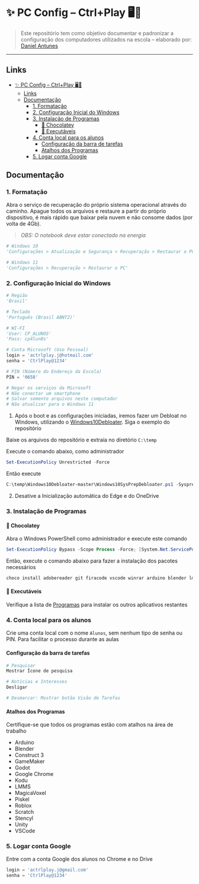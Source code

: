 # ✨ PC Config – Ctrl+Play 🖥️🚀
> Este repositório tem como objetivo documentar e padronizar a configuração dos computadores utilizados na escola – elaborado por: [Daniel Antunes](https://github.com/dannesx)
---
## Links
- [✨ PC Config – Ctrl+Play 🖥️🚀](#-pc-config--ctrlplay-️)
  - [Links](#links)
  - [Documentação](#documentação)
    - [1. Formatação](#1-formatação)
    - [2. Configuração Inicial do Windows](#2-configuração-inicial-do-windows)
    - [3. Instalação de Programas](#3-instalação-de-programas)
      - [🍫 Chocolatey](#-chocolatey)
      - [🤖 Executáveis](#-executáveis)
    - [4. Conta local para os alunos](#4-conta-local-para-os-alunos)
      - [Configuração da barra de tarefas](#configuração-da-barra-de-tarefas)
      - [Atalhos dos Programas](#atalhos-dos-programas)
    - [5. Logar conta Google](#5-logar-conta-google)
## Documentação

### 1. Formatação
Abra o serviço de recuperação do próprio sistema operacional através do caminho. Apague todos os arquivos e restaure a partir do próprio dispositivo, é mais rápido que baixar pela nuvem e não consome dados (por volta de 4Gb).

> *OBS: O notebook deve estar conectado na energia*

```python
# Windows 10
'Configurações > Atualização e Segurança > Recuperação > Restaurar o PC'

# Windows 11
'Configurações > Recuperação > Restaurar o PC'
``` 
### 2. Configuração Inicial do Windows

```python
# Região
'Brasil'

# Teclado 
'Português (Brasil ABNT2)'

# WI-FI
'User: CP_ALUNOS'
'Pass: cp4lun0s'

# Conta Microsoft (Uso Pessoal)
login = 'actrlplay.j@hotmail.com'
senha = 'CtrlPlay@1234'

# PIN (Número do Endereço da Escola)
PIN = '0658'

# Negar os serviços da Microsoft
# Não conectar um smartphone 
# Salvar somente arquivos neste computador
# Não atualizar para o Windows 11
```

1. Após o boot e as configurações iniciadas, iremos fazer um Debloat no Windows, utilizando o [Windows10Debloater](https://github.com/Sycnex/Windows10Debloater). Siga o exemplo do repositório

Baixe os arquivos do repositório e extraia no diretório `C:\temp`

Execute o comando abaixo, como administrador
```powershell
Set-ExecutionPolicy Unrestricted -Force
```
Então execute
```powershell
C:\temp\Windows10Debloater-master\Windows10SysPrepDebloater.ps1 -Sysprep -Debloat -Privacy
```

2. Desative a Inicialização automática do Edge e do OneDrive

### 3. Instalação de Programas

#### 🍫 Chocolatey
Abra o Windows PowerShell como administrador e execute este comando
```powershell
Set-ExecutionPolicy Bypass -Scope Process -Force; [System.Net.ServicePointManager]::SecurityProtocol = [System.Net.ServicePointManager]::SecurityProtocol -bor 3072; iex ((New-Object System.Net.WebClient).DownloadString('https://community.chocolatey.org/install.ps1'))
```

Então, execute o comando abaixo para fazer a instalação dos pacotes necessários

```powershell
choco install adobereader git firacode vscode winrar arduino blender lmms nodejs python3 unity-hub xampp-74 googledrive googlechrome insomnia-rest-api-client teamviewer vlc -y
```

#### 🤖 Executáveis

Verifique a lista de [Programas](./Programas.md) para instalar os outros aplicativos restantes

### 4. Conta local para os alunos
Crie uma conta local com o nome `Alunos`, sem nenhum tipo de senha ou PIN. Para facilitar o processo durante as aulas

#### Configuração da barra de tarefas
```python
# Pesquisar
Mostrar Ícone de pesquisa

# Notícias e Interesses
Desligar

# Desmarcar: Mostrar botão Visão de Tarefas
```

#### Atalhos dos Programas
Certifique-se que todos os programas estão com atalhos na área de trabalho

- Arduino
- Blender
- Construct 3
- GameMaker
- Godot
- Google Chrome
- Kodu
- LMMS
- MagicaVoxel
- Piskel
- Roblox
- Scratch
- Stencyl
- Unity
- VSCode

### 5. Logar conta Google
Entre com a conta Google dos alunos no Chrome e no Drive
```python
login = 'actrlplay.j@gmail.com'
senha = 'CtrlPlay@1234'
